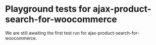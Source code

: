 # Playground tests for ajax-product-search-for-woocommerce
We are still awaiting the first test run for ajax-product-search-for-woocommerce.
